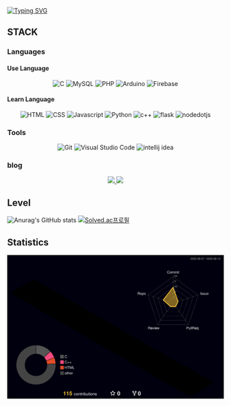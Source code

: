 [![Typing SVG](https://readme-typing-svg.herokuapp.com?font=Roboto+Slab&size=75&pause=1000&color=9F3DE4E4&center=true&width=1000&height=150&lines=Dongwook_Kim;%EB%81%8A%EC%9E%84%EC%97%86%EC%9D%B4+%EC%84%B1%EC%9E%A5%ED%95%98%EB%8A%94+%EA%B0%9C%EB%B0%9C%EC%9E%90)](https://git.io/typing-svg)

## STACK
### Languages
#### Use Language
<div align=center>	
	
  ![C](https://img.shields.io/badge/C-A8B9CC.svg?&style=for-the-badge&logo=C&logoColor=white)
  ![MySQL](https://img.shields.io/badge/Mysql-4479A1.svg?&style=for-the-badge&logo=MySQL&logoColor=white)
  ![PHP](https://img.shields.io/badge/PHP-777BB4.svg?&style=for-the-badge&logo=PHP&logoColor=white)
  ![Arduino](https://img.shields.io/badge/Arduino-00878F.svg?&style=for-the-badge&logo=Arduino&logoColor=white)
  ![Firebase](https://img.shields.io/badge/Firebase-FFCA28.svg?&style=for-the-badge&logo=Firebase&logoColor=white)
  <br>
</div>

#### Learn Language
<div align=center>



 ![HTML](https://img.shields.io/badge/HTML-E34F26.svg?&style=for-the-badge&logo=HTML5&logoColor=white)
  ![CSS](https://img.shields.io/badge/CSS-1572B6.svg?&style=for-the-badge&logo=CSS3&logoColor=white)
  ![Javascript](https://img.shields.io/badge/Javascript-F7DF1E.svg?&style=for-the-badge&logo=javascript&logoColor=white)
   ![Python](https://img.shields.io/badge/Python-3776AB.svg?&style=for-the-badge&logo=Python&logoColor=white)
   ![c++](https://img.shields.io/badge/c++-00599C.svg?&style=for-the-badge&logo=cplusplus&logoColor=white)
   ![flask](https://img.shields.io/badge/flask-000000.svg?&style=for-the-badge&logo=flask&logoColor=white)
   ![nodedotjs](https://img.shields.io/badge/node.js-339933.svg?&style=for-the-badge&logo=nodedotjs&logoColor=white)
</div>

### Tools
<div align=center>
  
  ![Git](https://img.shields.io/badge/Git-F05032.svg?&style=for-the-badge&logo=Git&logoColor=white)
  ![Visual Studio Code](https://img.shields.io/badge/Visual%20Studio%20Code-007ACC.svg?&style=for-the-badge&logo=Visual%20Studio%20Code&logoColor=white)
  ![intellij idea](https://img.shields.io/badge/intellij%20idea-000000.svg?&style=for-the-badge&logo=intellij%20idea&logoColor=white)
	<br>
</div>

### blog
<div align=center>
	<a href="https://swbsnewby7.tistory.com/">
		<img src="https://img.shields.io/badge/Blog-FF9800?style=for-the-badge&logo=Tistory&logoColor=white" />
	</a>
 	<a href="https://www.notion.so/4bcee3d2019442308d332e9be3b0891c">
		<img src="https://img.shields.io/badge/Portfolio-000000?style=for-the-badge&logo=Notion&logoColor=white" />
	</a>
	<br>
</div>

## Level
![Anurag's GitHub stats](https://github-readme-stats-git-masterrstaa-rickstaa.vercel.app/api?username=dongwookkim3&show_icons=true&theme=cobalt)
[![Solved.ac프로필](http://mazassumnida.wtf/api/v2/generate_badge?boj=dongwook7)](https://solved.ac/profiles/dongwook7)

## Statistics
![](./profile-3d-contrib/profile-night-rainbow.svg)
